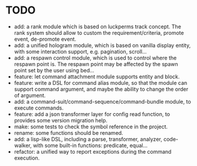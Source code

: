# TODO

- add: a rank module which is based on luckperms track concept. The rank system should allow to custom the
  requirement/criteria, promote event, de-promote event.
- add: a unified hologram module, which is based on vanilla display entity, with some interaction support, e.g.
  pagination, scroll...
- add: a respawn control module, which is used to control where the respawn point is. The respawn point may be affected
  by the spawn point set by the user using bed...
- feature: let command attachment module supports entity and block.
- feature: write a DSL for command alias module, so that the module can support command argument, and maybe the ability
  to change the order of argument.
- add: a command-suit/command-sequence/command-bundle module, to execute commands.
- feature: add a json transformer layer for config read function, to provides some version migration help.
- make: some tests to check the symbol reference in the project.
- rename: some functions should be renamed.
- add: a lisp-like DSL, including a parse, transformer, analyzer, code-walker, with some built-in functions: predicate,
  equal...
- refactor: a unified way to report exceptions during the command execution. 
